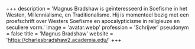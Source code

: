 +++
description = 'Magnus Bradshaw is geïnteresseerd in Soefisme in het Westen, Millennialisme, en Traditionalisme. Hij is momenteel bezig met een proefschrift over Westers Soefisme en apocalypticisme in religieuze en seculiere vorm.'
image = 'avatar.webp'
profession = 'Schrijver'
pseudonym = false
title = 'Magnus Bradshaw'
website = 'https://charlesbradshaw2.academia.edu/'
+++
